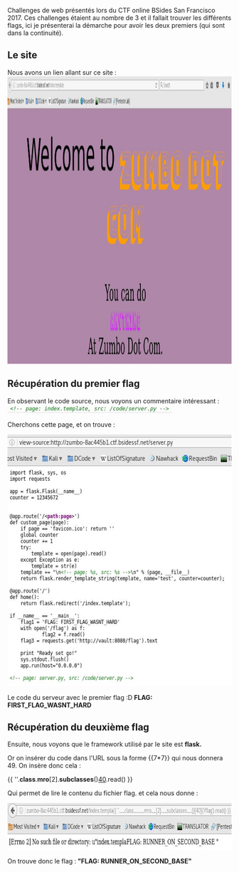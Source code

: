 Challenges de web présentés lors du CTF online BSides San Francisco 2017.
Ces challenges étaient au nombre de 3 et il fallait trouver les différents flags, ici je présenterai la démarche pour avoir les deux premiers (qui sont dans la continuité).

<h2>Le site</h2>
Nous avons un lien allant sur ce site :

<img class="size-full wp-image-588 aligncenter" src="BSides-Zimbo.jpg" alt="" width="1497" height="647" />

<h2>Récupération du premier flag</h2>
En observant le code source, nous voyons un commentaire intéressant :

<img class="alignnone size-full wp-image-589" src="BSides-Zimbo-2.jpg" alt="" width="371" height="19" />

Cherchons cette page, et on trouve :

<img class="alignnone size-full wp-image-590" src="BSides-Zimbo-3.jpg" alt="" width="584" height="566" />

Le code du serveur avec le premier flag :D
<strong>FLAG: FIRST_FLAG_WASNT_HARD</strong>
<h2>Récupération du deuxième flag</h2>
Ensuite, nous voyons que le framework utilisé par le site est <strong>flask.</strong>

Or on insérer du code dans l'URL sous la forme {{7*7}} qui nous donnera 49.
On insère donc cela :

<span class="_5yl5">{{ ''.__class__.__mro__[2].__subclasses__()[40]('/flag').read() }}</span>

Qui permet de lire le contenu du fichier flag. et cela nous donne :

<img class="alignnone size-full wp-image-591" src="BSides-Zimbo-4.jpg" alt="" width="779" height="105" />

On trouve donc le flag :<strong> "FLAG: RUNNER_ON_SECOND_BASE"</strong>